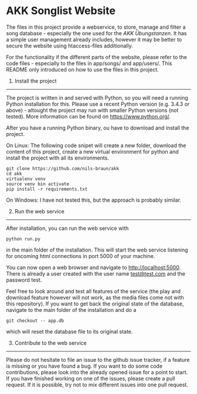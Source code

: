 AKK Songlist Website
====================

The files in this project provide a webservice, to store, manage and 
filter a song database - especially the one used for the 
_AKK Übungstanzen_. It has a simple user management already includes,
however it may be better to secure the website using htaccess-files 
additionally.

For the functionality if the different parts of the website, please
refer to the code files - especially to the files in app/songs/
and app/users/. This README only introduced on how to use the 
files in this project.

1. Install the project
----------------------

The project is written in and served with Python, so you will need a 
running Python installation for this. Please use a recent Python version
(e.g. 3.4.3 or above) - altought the project may run with smaller Python
versions (not tested). More information can be found on 
https://www.python.org/.

After you have a running Python binary, ou have to download and install
the project. 

On Linux: The following code snipet will create a new folder, download
the content of this project, create a new virtual environment for python
and install the project with all its environments.

    git clone https://github.com/nils-braun/akk
    cd akk
    virtualenv venv
    source venv bin activate
    pip install -r requirements.txt

On Windows: I have not tested this, but the approach is probably similar.

2. Run the web service
----------------------

After installation, you can run the web service with

    python run.py
    
in the main folder of the installation. This will start the web service
listening for oncoming html connections in port 5000 of your machine. 

You can now open a web browser and navigate to 
[http://localhost:5000](http://localhost:5000). There is already a 
user created with the user name test@test.com and the password test.

Feel free to look around and test all features of the service (the play
and download feature however will not work, as the media files come not
with this repository). If you want to get back the original state of the 
database, navigate to the main folder of the installation and do a

    git checkout -- app.db
    
which will reset the database file to its original state.

3. Contribute to the web service
--------------------------------

Please do not hesitate to file an issue to the github issue tracker, if
a feature is missing or you have found a bug. If you want to do some
code contributions, please look into the already opened issue for a
point to start. If you have finished working on one of the issues,
please create a pull request. If it is possible, try not to mix different
issues into one pull request.

